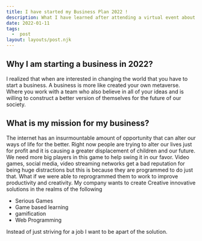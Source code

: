 ```yaml
---
title: I have started my Business Plan 2022 ! 
description: What I have learned after attending a virtual event about business planning 
date: 2022-01-11
tags:
  -  post
layout: layouts/post.njk
---
```


## Why I am starting a business in 2022?

I realized that when are interested in changing the world that you have to start a business. A business is more like created your own metaverse. Where you work with a team who also 
believe in all of your ideas and is willing to construct a better version of themselves for the future of our society.


## What is my mission for my business?

The internet has an insurmountable amount of opportunity that can alter our ways of life for the better. Right now people are trying to alter our lives just for profit and it is causing a greater displacement of children and our future. We need more big players in this game to help swing it in our favor. Video games, social media, video streaming networks get a bad reputation for being huge distractions but this is because they are programmed to do just that. What if we were able to
reprogrammed them to work to improve productivity and creativity. My company wants to create Creative innovative solutions in the realms of the following

- Serious Games
- Game based learning
- gamification
- Web Programming

Instead of just striving for a job I want to be apart of the solution. 

